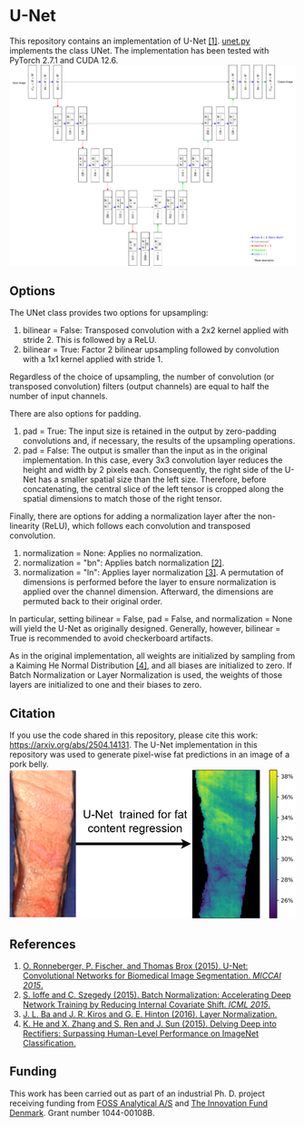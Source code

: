 # U-Net
This repository contains an implementation of U-Net [[1]](#references). [unet.py](https://github.com/sm00thix/unet/blob/main/unet.py) implements the class UNet. The implementation has been tested with PyTorch 2.7.1 and CUDA 12.6.
![](./assets/unet_diagram.png)

## Options
The UNet class provides two options for upsampling:
1. bilinear = False: Transposed convolution with a 2x2 kernel applied with stride 2. This is followed by a ReLU.
2. bilinear = True: Factor 2 bilinear upsampling followed by convolution with a 1x1 kernel applied with stride 1.

Regardless of the choice of upsampling, the number of convolution (or transposed convolution) filters (output channels) are equal to half the number of input channels.

There are also options for padding.
1. pad = True: The input size is retained in the output by zero-padding convolutions and, if necessary, the results of the upsampling operations.
2. pad = False: The output is smaller than the input as in the original implementation. In this case, every 3x3 convolution layer reduces the height and width by 2 pixels each. Consequently, the right side of the U-Net has a smaller spatial size than the left size. Therefore, before concatenating, the central slice of the left tensor is cropped along the spatial dimensions to match those of the right tensor.

Finally, there are options for adding a normalization layer after the non-linearity (ReLU), which follows each convolution and transposed convolution.
1. normalization = None: Applies no normalization.
2. normalization = "bn": Applies batch normalization [[2]](#references).
3. normalization = "ln": Applies layer normalization [[3]](#references). A permutation of dimensions is performed before the layer to ensure normalization is applied over the channel dimension. Afterward, the dimensions are permuted back to their original order.

In particular, setting bilinear = False, pad = False, and normalization = None will yield the U-Net as originally designed. Generally, however, bilinear = True is recommended to avoid checkerboard artifacts.

As in the original implementation, all weights are initialized by sampling from a Kaiming He Normal Distribution [[4]](#references), and all biases are initialized to zero. If Batch Normalization or Layer Normalization is used, the weights of those layers are initialized to one and their biases to zero.

## Citation
If you use the code shared in this repository, please cite this work: https://arxiv.org/abs/2504.14131. The U-Net implementation in this repository was used to generate pixel-wise fat predictions in an image of a pork belly.
![](./assets/unet_flow.png)

## References

1. [O. Ronneberger, P. Fischer, and Thomas Brox (2015). U-Net: Convolutional Networks for Biomedical Image Segmentation. *MICCAI 2015*.](https://arxiv.org/abs/1505.04597)
2. [S. Ioffe and C. Szegedy (2015). Batch Normalization: Accelerating Deep Network Training by Reducing Internal Covariate Shift. *ICML 2015*.](https://arxiv.org/abs/1502.03167)
3. [J. L. Ba and J. R. Kiros and G. E. Hinton (2016). Layer Normalization.](https://arxiv.org/abs/1607.06450)
4. [K. He and X. Zhang and S. Ren and J. Sun (2015). Delving Deep into Rectifiers: Surpassing Human-Level Performance on ImageNet Classification.](https://openaccess.thecvf.com/content_iccv_2015/html/He_Delving_Deep_into_ICCV_2015_paper.html)

## Funding
This work has been carried out as part of an industrial Ph. D. project receiving funding from [FOSS Analytical A/S](https://www.fossanalytics.com/) and [The Innovation Fund Denmark](https://innovationsfonden.dk/en). Grant number 1044-00108B.